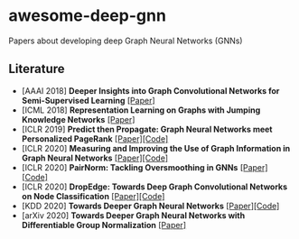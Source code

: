 # awesome-deep-gnn
Papers about developing deep Graph Neural Networks (GNNs)


## Literature

* [AAAI 2018] **Deeper Insights into Graph Convolutional Networks for Semi-Supervised Learning** [[Paper]](https://arxiv.org/abs/1801.07606)
* [ICML 2018] **Representation Learning on Graphs with Jumping Knowledge Networks** [[Paper]](https://arxiv.org/abs/1806.03536)
* [ICLR 2019] **Predict then Propagate: Graph Neural Networks meet Personalized PageRank** [[Paper]](https://arxiv.org/abs/1810.05997)[[Code]](https://github.com/klicperajo/ppnp)
* [ICLR 2020] **Measuring and Improving the Use of Graph Information in Graph Neural Networks** [[Paper]](https://openreview.net/forum?id=rkeIIkHKvS)[[Code]](https://github.com/yifan-h/CS-GNN)
* [ICLR 2020] **PairNorm: Tackling Oversmoothing in GNNs** [[Paper]](https://openreview.net/forum?id=rkecl1rtwB)[[Code]](https://github.com/LingxiaoShawn/PairNorm)
* [ICLR 2020] **DropEdge: Towards Deep Graph Convolutional Networks on Node Classification** [[Paper]](https://openreview.net/forum?id=Hkx1qkrKPr)[[Code]](https://github.com/DropEdge/DropEdge)
* [KDD 2020] **Towards Deeper Graph Neural Networks** [[Paper]](https://arxiv.org/abs/2007.09296)[[Code]](https://github.com/mengliu1998/DeeperGNN)
* [arXiv 2020] **Towards Deeper Graph Neural Networks with Differentiable Group Normalization** [[Paper]](https://arxiv.org/abs/2006.06972)

